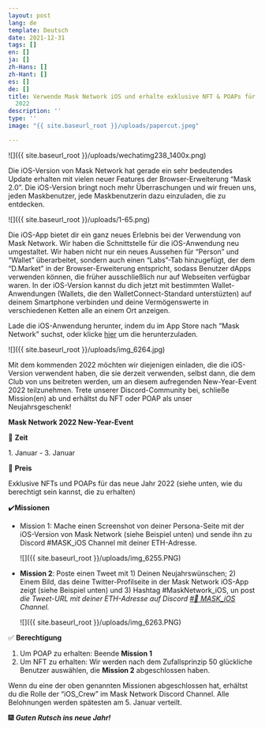 ```yaml
---
layout: post
lang: de
template: Deutsch
date: 2021-12-31
tags: []
en: []
ja: []
zh-Hans: []
zh-Hant: []
es: []
de: []
title: Verwende Mask Network iOS und erhalte exklusive NFT & POAPs für das neue Jahr
  2022
description: ''
type: ''
image: "{{ site.baseurl_root }}/uploads/papercut.jpeg"

---
```

![]({{ site.baseurl_root }}/uploads/wechatimg238_1400x.png)

Die iOS-Version von Mask Network hat gerade ein sehr bedeutendes Update erhalten mit vielen neuer Features der Browser-Erweiterung “Mask 2.0”. Die iOS-Version bringt noch mehr Überraschungen und wir freuen uns, jeden Maskbenutzer, jede Maskbenutzerin dazu einzuladen, die zu entdecken.

![]({{ site.baseurl_root }}/uploads/1-65.png)

Die iOS-App bietet dir ein ganz neues Erlebnis bei der Verwendung von Mask Network. Wir haben die Schnittstelle für die iOS-Anwendung neu umgestaltet. Wir haben nicht nur ein neues Aussehen für “Person” und “Wallet” überarbeitet, sondern auch einen “Labs”-Tab hinzugefügt, der dem “D.Market” in der Browser-Erweiterung entspricht, sodass Benutzer dApps verwenden können, die früher ausschließlich nur auf Webseiten verfügbar waren. In der iOS-Version kannst du dich jetzt mit bestimmten Wallet-Anwendungen (Wallets, die den WalletConnect-Standard unterstüzten) auf deinem Smartphone verbinden und deine Vermögenswerte in verschiedenen Ketten alle an einem Ort anzeigen.

  
Lade die iOS-Anwendung herunter, indem du im App Store nach “Mask Network” suchst, oder klicke [hier](https://apps.apple.com/app/id1478382964) um die herunterzuladen.

![]({{ site.baseurl_root }}/uploads/img_6264.jpg)

Mit dem kommenden 2022 möchten wir diejenigen einladen, die die iOS-Version verwendent haben, die sie derzeit verwenden, selbst dann, die dem Club von uns beitreten werden, um an diesem aufregenden New-Year-Event 2022 teilzunehmen. Trete unserer Discord-Community bei, schließe Mission(en) ab und erhältst du NFT oder POAP als unser Neujahrsgeschenk!

**Mask Network 2022 New-Year-Event**

📅 **Zeit**

1\. Januar - 3. Januar

🎁 **Preis**

Exklusive NFTs und POAPs für das neue Jahr 2022 (siehe unten, wie du berechtigt sein kannst, die zu erhalten)

✔️**Missionen**

* Mission 1: Mache einen Screenshot von deiner Persona-Seite mit der iOS-Version von Mask Network (siehe Beispiel unten) und sende ihn zu Discord #MASK_iOS Channel mit deiner ETH-Adresse.

  ![]({{ site.baseurl_root }}/uploads/img_6255.PNG)
* **Mission 2**: Poste einen Tweet mit 1) Deinen Neujahrswünschen; 2) Einem Bild, das deine Twitter-Profilseite in der Mask Network iOS-App zeigt (siehe Beispiel unten) und 3) Hashtag #MaskNetwork_iOS, un post _die Tweet-URL mit deiner ETH-Adresse auf Discord_ [_#📱 MASK_iOS_](https://discord.com/channels/757597809993056387/925998645541765130) _Channel._

  ![]({{ site.baseurl_root }}/uploads/img_6263.PNG)

✅ **Berechtigung**

1. Um POAP zu erhalten: Beende **Mission 1**
2. Um NFT zu erhalten: Wir werden nach dem Zufallsprinzip 50 glückliche Benutzer auswählen, die **Mission 2** abgeschlossen haben.

Wenn du eine der oben genannten Missionen abgeschlossen hat, erhältst du die Rolle der “iOS_Crew” im Mask Network Discord Channel. Alle Belohnungen werden spätesten am 5. Januar verteilt.

  
  
🎆 **_Guten Rutsch ins neue Jahr!_**